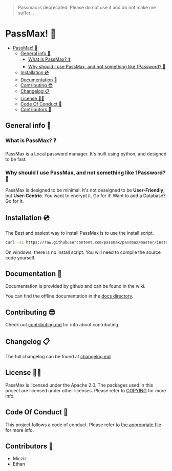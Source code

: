 > Passmax is deprecated. Please do not use it and do not make me suffer...

# PassMax! 🔑

- [PassMax! 🔑](#passmax-)
  - [General info 📖](#general-info-)
    - [What is PassMax? ❓](#what-is-passmax-)
    - [Why should I use PassMax, and not something like 1Password? 🙋](#why-should-i-use-passmax-and-not-something-like-1password-)
  - [Installation 💿](#installation-)
  - [Documentation 📖](#documentation-)
  - [Contributing 😎](#contributing-)
  - [Changelog 📋](#changelog-)
  - [License 👨‍⚖️](#license-️)
  - [Code Of Conduct 🤝](#code-of-conduct-)
  - [Contributors 🧾](#contributors-)

## General info 📖

### What is PassMax? ❓

PassMax is a Local password manager. It's built using python, and designed to be fast.

### Why should I use PassMax, and not something like 1Password? 🙋

PassMax is designed to be minimal. It's not deseigned to be **User-Friendly**, but **User-Centric**. You want to encrypt it. Go for it! Want to add a Database? Go for it.

## Installation 💿

The Best and easiest way to install PassMax is to use the install script.

```sh
curl -sL https://raw.githubusercontent.com/passmax/passmax/master/install.sh | sh
```

On windows, there is no install script. You will need to compile the source code yourself.
## Documentation 📖

Documentation is provided by github and can be found in the wiki.

You can find the offline documentation in the [docs directory](docs/). 

## Contributing 😎

Check out [contributing.md](contributing.md) for info about contributing.

## Changelog 📋

The full changelog can be found at [changelog.md](changelog.md)

## License 👨‍⚖️

PassMax is licensed under the Apache 2.0. The packages used in this project are licensed under other licenses. Please refer to [COPYING](COPYING.md) for more info.

## Code Of Conduct 🤝

This project follows a code of conduct. Please refer to [the appropriate file](code_of_conduct.md) for more info.

## Contributors 🧾

- Micziz
- Ethan
